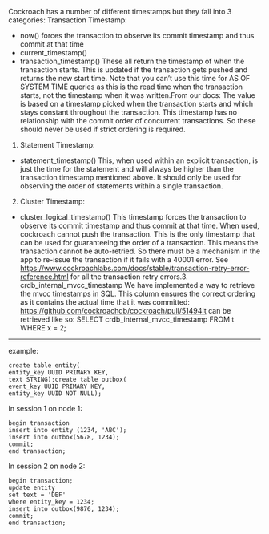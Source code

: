 Cockroach has a number of different timestamps but they fall into 3 categories:
Transaction Timestamp:
- now() forces the transaction to observe its commit timestamp and thus commit at that time
- current_timestamp()
- transaction_timestamp()
These all return the timestamp of when the transaction starts.
This is updated if the transaction gets pushed and returns the new start time.
Note that you can’t use this time for AS OF SYSTEM TIME queries as this is the read time when the transaction starts,
not the timestamp when it was written.From our docs:
The value is based on a timestamp picked when the transaction starts and which stays constant throughout the transaction. This timestamp has no relationship with the commit order of concurrent transactions.
So these should never be used if strict ordering is required.
1. Statement Timestamp:
- statement_timestamp()
This, when used within an explicit transaction, is just the time for the statement and will always be higher than the transaction timestamp mentioned above. It should only be used for observing the order of statements within a single transaction.
2. Cluster Timestamp:
- cluster_logical_timestamp()
This timestamp forces the transaction to observe its commit timestamp and thus commit at that time. When used, cockroach cannot push the transaction. This is the only timestamp that can be used for guaranteeing the order of a transaction.
This means the transaction cannot be auto-retried. So there must be a mechanism in the app to re-issue the transaction if it fails with a 40001 error.
See https://www.cockroachlabs.com/docs/stable/transaction-retry-error-reference.html for all the transaction retry errors.3. crdb_internal_mvcc_timestamp
We have implemented a way to retrieve the mvcc timestamps in SQL. This column ensures the correct ordering as it contains the actual time that it was committed:
https://github.com/cockroachdb/cockroach/pull/51494It can be retrieved like so:
SELECT crdb_internal_mvcc_timestamp FROM t WHERE x = 2;
______________________________________________________________
example:
```
create table entity(
entity_key UUID PRIMARY KEY,
text STRING);create table outbox(
event_key UUID PRIMARY KEY,
entity_key UUID NOT NULL);
```
In session 1 on node 1:
```
begin transaction
insert into entity (1234, 'ABC');
insert into outbox(5678, 1234);
commit;
end transaction;
```
In session 2 on node 2:
```
begin transaction;
update entity
set text = 'DEF'
where entity_key = 1234;
insert into outbox(9876, 1234);
commit;
end transaction;
```
